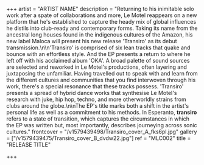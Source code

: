 +++
artist = "ARTIST NAME"
description = "Returning to his inimitable solo work after a spate of collaborations and more, Le Motel reappears on a new platform that he's established to capture the heady mix of global influences he distils into club-ready and contemporary forms. Taking its name from the ancestral long houses found in the indigenous cultures of the Amazon, his new label Maloca will present his new release 'Transiro' as its debut transmission.\n\n'Transiro' is comprised of six lean tracks that quake and bounce with an effortless style. And the EP presents a return to where he left off with his acclaimed album 'OKA'. A broad palette of sound sources are selected and reworked in Le Motel's productions, often layering and juxtaposing the unfamiliar. Having travelled out to speak with and learn from the different cultures and communities that you find interwoven through his work, there's a special resonance that these tracks possess. 'Transiro' presents a spread of hybrid dance works that synthesise Le Motel's research with juke, hip hop, techno, and more otherworldly strains from clubs around the globe.\n\nThe EP's title marks both a shift in the artist's personal life as well as a commitment to his methods. In Esperanto, **transiro** refers to a state of transition, which captures the circumstances in which the EP was written but, most importantly, describes journeying across sonic cultures."
frontcover = "/v1579439498/Transiro_cover_A_fks6pl.jpg"
gallery = ["/v1579439475/Transiro_cover_B_dvdw22.jpg"]
ref = "MLC002"
title = "RELEASE TITLE"

+++
